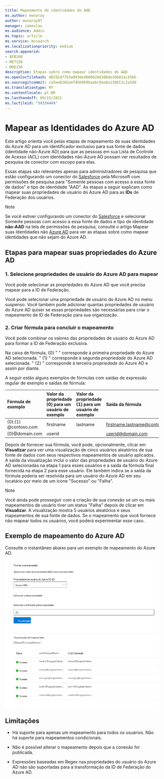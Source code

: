 ```yaml
---
title: Mapeamento de identidades do AAD
ms.author: monaray
author: monaray97
manager: jameslau
ms.audience: Admin
ms.topic: article
ms.service: mssearch
ms.localizationpriority: medium
search.appverid:
- BFB160
- MET150
- MOE150
description: Etapas sobre como mapear identidades do AAD
ms.openlocfilehash: d0292d77b3a0936ed60682b8388de1bb82ac43bb
ms.sourcegitcommit: ca5ee826ba4f4bb9b9baabc9ae8a130011c2a3d0
ms.translationtype: MT
ms.contentlocale: pt-BR
ms.lasthandoff: 09/15/2021
ms.locfileid: "59334449"
---
```

# <a name="map-your-azure-ad-identities"></a>Mapear as Identidades do Azure AD   

Este artigo orienta você pelas etapas de mapeamento de suas identidades do Azure AD para um identificador exclusivo para sua fonte de dados (identidade não-Azure AD) para que as pessoas em sua Lista de Controle de Acesso (ACL) com identidades não-Azure AD possam ver resultados de pesquisa de conector com escopo para elas.

Essas etapas são relevantes apenas para administradores de pesquisa que estão configurando um conector do [Salesforce](salesforce-connector.md) pela Microsoft com permissões de pesquisa para "Somente pessoas com acesso a essa fonte de dados" e tipo de identidade "AAD". As etapas a seguir explicam como mapear suas propriedades de usuário do Azure AD para as **IDs** de Federação dos usuários.

>[!NOTE]
>Se você estiver configurando um  conector do [Salesforce](salesforce-connector.md) e selecionar Somente pessoas com acesso a essa fonte de dados e tipo de identidade **não-AAD** na tela de permissões de pesquisa, consulte o artigo Mapear suas Identidades não [Azure AD](map-non-aad.md) para ver as etapas sobre como mapear identidades que não sejam do Azure AD.  

## <a name="steps-for-mapping-your-azure-ad-properties"></a>Etapas para mapear suas propriedades do Azure AD

### <a name="1-select-azure-ad-user-properties-to-map"></a>1. Selecione propriedades de usuário do Azure AD para mapear

Você pode selecionar as propriedades do Azure AD que você precisa mapear para a ID de Federação.

Você pode selecionar uma propriedade de usuário do Azure AD no menu suspenso. Você também pode adicionar quantas propriedades de usuário do Azure AD quiser se essas propriedades são necessárias para criar o mapeamento de ID de Federação para sua organização.

### <a name="2-create-formula-to-complete-mapping"></a>2. Criar fórmula para concluir o mapeamento

Você pode combinar os valores das propriedades de usuário do Azure AD para formar a ID de Federação exclusiva.

Na caixa de fórmula, {0} "  " corresponde à primeira propriedade do Azure AD selecionada. " {1} " corresponde à segunda *propriedade* do Azure AD selecionada. " {2} " corresponde à terceira *propriedade* do Azure AD e assim por diante.  

A seguir estão alguns exemplos de fórmulas com saídas de expressão regular de exemplo e saídas de fórmula:

| Fórmula de exemplo                  | Valor da propriedade {0} para um usuário de exemplo                 | Valor da propriedade {1} para um usuário de exemplo           | Saída da fórmula                  |
| :------------------- | :------------------- |:---------------|:---------------|
| {0}.{1} @contoso.com  | firstname | lastname |firstname.lastname@contoso.com
| {0}@domain.com                 | userid                 |             |userid@domain.com

Depois de fornecer sua fórmula, você pode, opcionalmente, clicar em **Visualizar** para ver uma visualização de cinco usuários aleatórios de sua fonte de dados com seus respectivos mapeamentos de usuário aplicados. A saída da visualização inclui o valor das propriedades de usuário do Azure AD selecionadas na etapa 1 para esses usuários e a saída da fórmula final fornecida na etapa 2 para esse usuário. Ele também indica se a saída da fórmula poderia ser resolvida para um usuário do Azure AD em seu locatário por meio de um ícone "Sucesso" ou "Falha".  

>[!NOTE]
>Você ainda pode prosseguir com a criação de sua conexão se um ou mais mapeamentos de usuário tiver um status "Falha" depois de clicar em **Visualizar**. A visualização mostra 5 usuários aleatórios e seus mapeamentos de sua fonte de dados. Se o mapeamento que você fornece não mapear todos os usuários, você poderá experimentar esse caso.

## <a name="sample-azure-ad-mapping"></a>Exemplo de mapeamento do Azure AD

Consulte o instantâneo abaixo para um exemplo de mapeamento do Azure AD.

![Exemplo de instantâneo de como preencher a página de mapeamento do Azure AD.](media/aad-mapping.png)

## <a name="limitations"></a>Limitações  

- Há suporte para apenas um mapeamento para todos os usuários. Não há suporte para mapeamentos condicionais.  

- Não é possível alterar o mapeamento depois que a conexão for publicada.  

- Expressões baseadas em Regex nas propriedades do usuário do Azure AD não são suportadas para a transformação da ID de Federação do Azure AD.